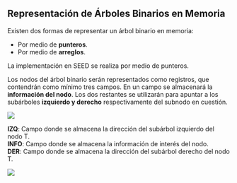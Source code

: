 ## Representación de Árboles Binarios en Memoria

Existen dos formas de representar un árbol binario en memoria:  
- Por medio de **punteros**.  
- Por medio de **arreglos**.

La implementación en SEED se realiza por medio de punteros.  
  
Los nodos del árbol binario serán representados como registros, que contendrán como mínimo tres campos. En un campo se almacenará la **información del nodo**. Los dos restantes se utilizarán para apuntar a los subárboles **izquierdo y derecho** respectivamente del subnodo en cuestión.

![](/assets/images/binary-tree/ab_7.jpg)

**IZQ**: Campo donde se almacena la dirección del subárbol izquierdo del nodo T.  
**INFO**: Campo donde se almacena la información de interés del nodo.  
**DER**: Campo donde se almacena la dirección del subárbol derecho del nodo T.  

![](/assets/images/binary-tree/ab_8.jpg)